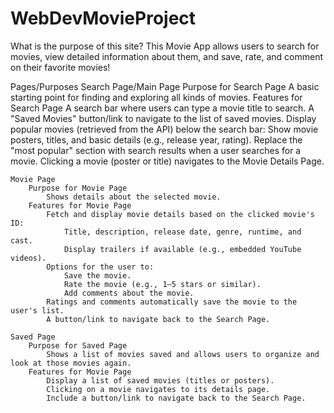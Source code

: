 # WebDevMovieProject

What is the purpose of this site?
This Movie App allows users to search for movies, view detailed information about them, and save, rate, and comment on their favorite movies!

Pages/Purposes
    Search Page/Main Page
        Purpose for Search Page
            A basic starting point for finding and exploring all kinds of movies.
        Features for Search Page
            A search bar where users can type a movie title to search.
            A "Saved Movies" button/link to navigate to the list of saved movies.
            Display popular movies (retrieved from the API) below the search bar:
                Show movie posters, titles, and basic details (e.g., release year, rating).
            Replace the "most popular" section with search results when a user searches for a movie.
            Clicking a movie (poster or title) navigates to the Movie Details Page.

    Movie Page
        Purpose for Movie Page
            Shows details about the selected movie.
        Features for Movie Page
            Fetch and display movie details based on the clicked movie's ID:
                Title, description, release date, genre, runtime, and cast.
                Display trailers if available (e.g., embedded YouTube videos).
            Options for the user to:
                Save the movie.
                Rate the movie (e.g., 1–5 stars or similar).
                Add comments about the movie.
            Ratings and comments automatically save the movie to the user's list.
            A button/link to navigate back to the Search Page.

    Saved Page
        Purpose for Saved Page
            Shows a list of movies saved and allows users to organize and look at those movies again.
        Features for Movie Page
            Display a list of saved movies (titles or posters).
            Clicking on a movie navigates to its details page.
            Include a button/link to navigate back to the Search Page.




